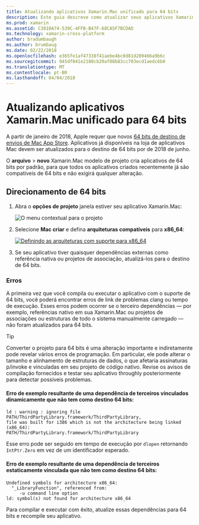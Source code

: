 ```yaml
---
title: Atualizando aplicativos Xamarin.Mac unificado para 64 bits
description: Este guia descreve como atualizar seus aplicativos Xamarin.Mac ao destino de 64 bits
ms.prod: xamarin
ms.assetid: C3810A74-539C-4FFB-B47F-68CA5F7BCDAD
ms.technology: xamarin-cross-platform
author: bradumbaugh
ms.author: brumbaug
ms.date: 02/22/2018
ms.openlocfilehash: e365fe1af47338f41aebe4bc0d81d289466a9b6c
ms.sourcegitcommit: 945df041e2180cb20af08b83cc703ecd1aedc6b0
ms.translationtype: MT
ms.contentlocale: pt-BR
ms.lasthandoff: 04/04/2018
---
```

# <a name="updating-xamarinmac-unified-applications-to-64-bit"></a>Atualizando aplicativos Xamarin.Mac unificado para 64 bits

A partir de janeiro de 2018, Apple requer que novos [64 bits de destino de envios de Mac App Store](https://developer.apple.com/news/?id=06282017a). Aplicativos já disponíveis na loja de aplicativos Mac devem ser atualizados para o destino de 64 bits por de 2018 de junho.

O **arquivo** > **novo** Xamarin.Mac modelo de projeto cria aplicativos de 64 bits por padrão, para que todos os aplicativos criados recentemente já são compatíveis de 64 bits e não exigirá qualquer alteração.

## <a name="targeting-64-bit"></a>Direcionamento de 64 bits

1. Abra o **opções de projeto** janela estiver seu aplicativo Xamarin.Mac:

   ![O menu contextual para o projeto](mac-64-bit-images/1-contextual_menu-vsmac.png "o menu contextual do projeto")

2. Selecione **Mac criar** e defina **arquiteturas compatíveis** para **x86\_64**:

   [![Definindo as arquiteturas com suporte para x86_64](mac-64-bit-images/2-project_options-vsmac.png "definindo as arquiteturas com suporte para x86_64")](mac-64-bit-images/2-project_options-vsmac-large.png#lightbox)

3. Se seu aplicativo tiver quaisquer dependências externas como referência nativa ou projetos de associação, atualizá-los para o destino de 64 bits.

### <a name="errors"></a>Erros

A primeira vez que você compila ou executar o aplicativo com o suporte de 64 bits, você poderá encontrar erros de link de problemas clang ou tempo de execução. Esses erros podem ocorrer se o terceiro dependências — por exemplo, referências nativo em sua Xamarin.Mac ou projetos de associações ou estruturas de todo o sistema manualmente carregado — não foram atualizados para 64 bits.

> [!TIP]
> Converter o projeto para 64 bits é uma alteração importante e indiretamente pode revelar vários erros de programação. Em particular, ele pode alterar o tamanho e alinhamento de estruturas de dados, o que afetaria assinaturas p/invoke e vinculadas em seu projeto de código nativo. Revise os avisos de compilação fornecidos e testar seu aplicativo throughly posteriormente para detectar possíveis problemas.

#### <a name="example-error-resulting-from-a-dynamically-linked-third-party-dependency-that-does-not-target-64-bit"></a>Erro de exemplo resultante de uma dependência de terceiros vinculados dinamicamente que não tem como destino 64 bits:

```console
ld : warning : ignoring file PATH/ThirdPartyLibrary.framework/ThirdPartyLibrary, 
file was built for i386 which is not the architecture being linked (x86_64): 
PATH/ThirdPartyLibrary.framework/ThirdPartyLibrary 
```

Esse erro pode ser seguido em tempo de execução por `dlopen` retornando `IntPtr.Zero` em vez de um identificador esperado.

#### <a name="example-error-resulting-from-a-statically-linked-third-party-dependency-that-does-not-target-64-bit"></a>Erro de exemplo resultante de uma dependência de terceiros estaticamente vinculada que não tem como destino 64 bits:

```console
Undefined symbols for architecture x86_64:
  "_LibraryFunction", referenced from:
     -u command line option
ld: symbol(s) not found for architecture x86_64 
```

Para compilar e executar com êxito, atualize essas dependências para 64 bits e recompile seu aplicativo.


